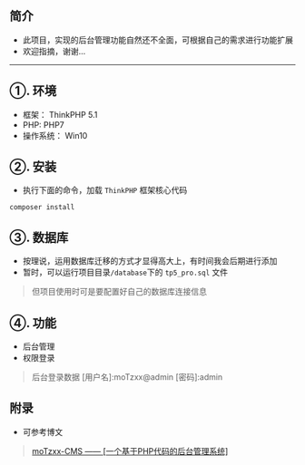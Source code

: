 ## 简介

- 此项目，实现的后台管理功能自然还不全面，可根据自己的需求进行功能扩展
- 欢迎指摘，谢谢...
-------------------------------------------------
## ①. 环境

- 框架： ThinkPHP 5.1
- PHP:  PHP7
- 操作系统： Win10

## ②. 安装

- 执行下面的命令，加载 `ThinkPHP` 框架核心代码

```
composer install
```

## ③. 数据库

- 按理说，运用数据库迁移的方式才显得高大上，有时间我会后期进行添加
- 暂时，可以运行项目目录`/database`下的 `tp5_pro.sql` 文件

> 但项目使用时可是要配置好自己的数据库连接信息

## ④. 功能
- 后台管理
- 权限登录
> 后台登录数据
> [用户名]:moTzxx@admin [密码]:admin 

## 附录

- 可参考博文
 > [moTzxx-CMS —— [一个基于PHP代码的后台管理系统]](http://blog.csdn.net/u011415782/article/details/79307673)
 
 
 
 
 
 
 
